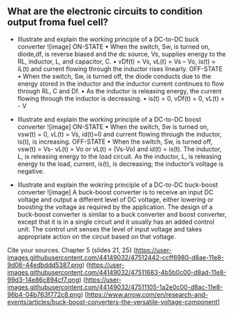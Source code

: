 ## What are the electronic circuits to condition output froma fuel cell?  
   - Illustrate and explain the working principle of a DC-to-DC buck converter
   ![image]
   ON-STATE
• When the switch, Sw, is turned on, diode,df, is reverse biased and the dc source, Vs, supplies energy to the RL, inductor, L, and capacitor, C.
• vDf(t) = Vs, vL(t) = Vs – Vo, is(t) = iL(t) and current flowing through the inductor rises linearly.
OFF-STATE
• When the switch, Sw, is turned off, the diode conducts due to the energy stored
in the inductor and the inductor current continues to flow through RL, C and Df.
• As the inductor is releasing energy, the current flowing through the inductor is
decreasing.
• is(t) = 0, vDf(t) = 0, vL(t) = - V

   - Illustrate and explain the working principle of a DC-to-DC boost converter
   ![image]
   ON-STATE
• When the switch, Sw is turned on, vsw(t) = 0, vL(t) = Vs, id(t)=0 and current flowing through the inductor, is(t), is increasing.
OFF-STATE
• When the switch, Sw, is turned off, vsw(t) = Vs- vL(t) = Vo or vL(t) = (Vs-Vo) and id(t) = is(t). The inductor, L, is releasing energy to the load circuit. As the inductor, L, is releasing energy to the load, current, is(t), is decreasing; the inductor’s voltage is negative.

   - Illustrate and explain the wokring principle of a DC-to-DC buck-boost converter
   ![image]
   A buck-boost converter is to receive an input DC voltage and output a different level of DC voltage, either lowering or boosting the voltage as required by the application. The design of a buck-boost converter is similar to a buck converter and boost converter, except that it is in a single circuit and it usually has an added control unit. The control unit senses the level of input voltage and takes appropriate action on the circuit based on that voltage.

Cite your sources.
Chapter 5 (slides 21, 25)
(https://user-images.githubusercontent.com/44149032/47512442-ccff6980-d8ae-11e8-9d06-44edbddd5387.png)
(https://user-images.githubusercontent.com/44149032/47511683-4b5b0c00-d8ad-11e8-99d3-14e86c894cf7.png)
(https://user-images.githubusercontent.com/44149032/47511105-1a2e0c00-d8ac-11e8-96b4-04b763f772c8.png)
[https://www.arrow.com/en/research-and-events/articles/buck-boost-converters-the-versatile-voltage-component]
